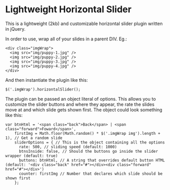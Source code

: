 Lightweight Horizontal Slider
===================

This is a lightweight (2kb) and customizable horizontal slider plugin written in jQuery.

In order to use, wrap all of your slides in a parent DIV. Eg.:
````
<div class="imgWrap">
  <img src="img/puppy-1.jpg" />
  <img src="img/puppy-2.jpg" />
  <img src="img/puppy-3.jpg" />
  <img src="img/puppy-4.jpg" />
</div>
````

And then instantiate the plugin like this:
````
$('.imgWrap').horizontalSlider();
````

The plugin can be passed an object literal of options. This allows you to customize the slider buttons and where they appear, the rate the slides move at and which slide gets shown first. The object could look something like this:
````
var btnHtml = '<span class="back">Back</span> | <span class="forward">Foward</span>', 
    firstImg = Math.floor(Math.random() * $('.imgWrap img').length + 1), // Get a random slide
    sliderOptions = { // This is the object containing all the options
      rate: 500, // sliding speed (default: 1000)
      btnsInside: false, // Should the buttons go inside the slider wrapper (default: true)
      buttons: btnHtml, // A string that overrides default button HTML (default: '<div class="back" href="#"></div><div class="forward" href="#"></div>')
      counter: firstImg // Number that declares which slide should be shown first
    };
````

